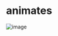 # animates
![image](https://github.com/Wesley333/animates/assets/86034843/464278f5-8dc0-4ea9-bf05-b801bfb1e7e4)
